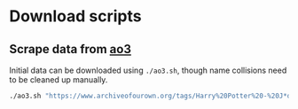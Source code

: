# Download scripts

## Scrape data from [ao3](https://archiveofourown.org/)
Initial data can be downloaded using `./ao3.sh`, though name collisions need to be cleaned up manually.
```sh
./ao3.sh "https://www.archiveofourown.org/tags/Harry%20Potter%20-%20J*d*%20K*d*%20Rowling"'
```
